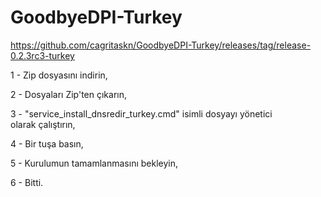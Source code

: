 # GoodbyeDPI-Turkey

https://github.com/cagritaskn/GoodbyeDPI-Turkey/releases/tag/release-0.2.3rc3-turkey

1 - Zip dosyasını indirin,

2 - Dosyaları Zip'ten çıkarın,

3 - "service_install_dnsredir_turkey.cmd" isimli dosyayı yönetici olarak çalıştırın,

4 - Bir tuşa basın,

5 - Kurulumun tamamlanmasını bekleyin,

6 - Bitti.
